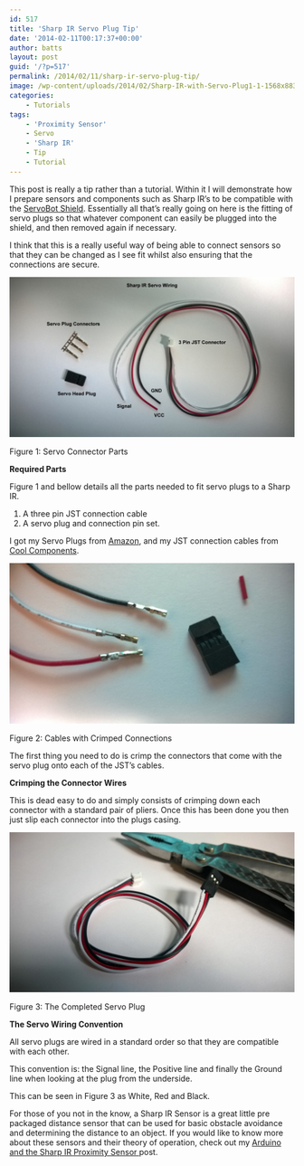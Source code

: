 ```yaml
---
id: 517
title: 'Sharp IR Servo Plug Tip'
date: '2014-02-11T00:17:37+00:00'
author: batts
layout: post
guid: '/?p=517'
permalink: /2014/02/11/sharp-ir-servo-plug-tip/
image: /wp-content/uploads/2014/02/Sharp-IR-with-Servo-Plug1-1-1568x883.jpg
categories:
    - Tutorials
tags:
    - 'Proximity Sensor'
    - Servo
    - 'Sharp IR'
    - Tip
    - Tutorial
---
```


This post is really a tip rather than a tutorial. Within it I will demonstrate how I prepare sensors and components such as Sharp IR’s to be compatible with the [ServoBot Shield](/journal/the-servobot-shield/ "The ServoBot Shield"). Essentially all that’s really going on here is the fitting of servo plugs so that whatever component can easily be plugged into the shield, and then removed again if necessary.

I think that this is a really useful way of being able to connect sensors so that they can be changed as I see fit whilst also ensuring that the connections are secure.

[![Sharp IR Servo Wiring](/wp-content/uploads/2014/02/Sharp-IR-Servo-Wiring-1024x576.jpg)](/wp-content/uploads/2014/02/Sharp-IR-Servo-Wiring.jpg)

<span class="caption">Figure 1: Servo Connector Parts</span>

**Required Parts**

Figure 1 and bellow details all the parts needed to fit servo plugs to a Sharp IR.

1. A three pin JST connection cable
2. A servo plug and connection pin set.

I got my Servo Plugs from [Amazon](http://www.amazon.co.uk/BSP-Male-Servo-Connector-Plated/dp/B009NREFGG/ref=lh_ni_t?ie=UTF8&psc=1&smid=A1C3PBWHR7SYHW "Servo Plugs"), and my JST connection cables from [Cool Components](http://www.coolcomponents.co.uk/ir-range-sensor-connector-cable-5-inch.html "3 Pin JST at Cool Components").

[![Wire Connectors Attached](/wp-content/uploads/2014/02/Wire-Connectors-Attached-1024x576.jpg)](/wp-content/uploads/2014/02/Wire-Connectors-Attached.jpg)

<span class="caption">Figure 2: Cables with Crimped Connections</span>

The first thing you need to do is crimp the connectors that come with the servo plug onto each of the JST’s cables.

**Crimping the Connector Wires**

This is dead easy to do and simply consists of crimping down each connector with a standard pair of pliers. Once this has been done you then just slip each connector into the plugs casing.

[![Finished Servo Connector](/wp-content/uploads/2014/02/Finished-Servo-Connector-1024x576.jpg)](/wp-content/uploads/2014/02/Finished-Servo-Connector.jpg)

<span class="caption">Figure 3: The Completed Servo Plug  
</span>

**The Servo Wiring Convention**

All servo plugs are wired in a standard order so that they are compatible with each other.

This convention is: the Signal line, the Positive line and finally the Ground line when looking at the plug from the underside.

This can be seen in Figure 3 as White, Red and Black.

For those of you not in the know, a Sharp IR Sensor is a great little pre packaged distance sensor that can be used for basic obstacle avoidance and determining the distance to an object. If you would like to know more about these sensors and their theory of operation, check out my [Arduino and the Sharp IR Proximity Sensor ](/journal/arduino-and-sharp-ir-proximity-sensor "The Arduino and Sharp IR Proximity Sensor")post.